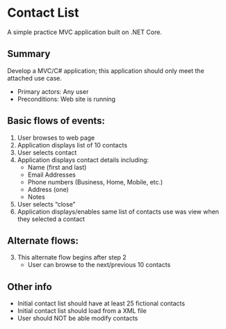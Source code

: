 # Contact List
A simple practice MVC application built on .NET Core.

## Summary
Develop a MVC/C# application; this application should only meet the attached use case.

 - Primary actors: Any user
 - Preconditions:  Web site is running

## Basic flows of events:
 1. User browses to web page
 2. Application displays list of 10 contacts
 3. User selects contact
 4. Application displays contact details including:
    - Name (first and last)
    - Email Addresses 
    - Phone numbers (Business, Home, Mobile, etc.)
    - Address (one)
    - Notes
 5. User selects “close”
 6. Application displays/enables same list of contacts use was view when they selected a contact

## Alternate flows:
 3. This alternate flow begins after step 2
    - User can browse to the next/previous 10 contacts

## Other info
 - Initial contact list should have at least 25 fictional contacts 
 - Initial contact list should load from a XML file
 - User should NOT be able modify contacts